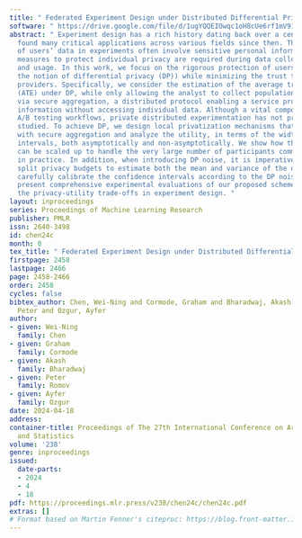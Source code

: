 ```yaml
---
title: " Federated Experiment Design under Distributed Differential Privacy "
software: " https://drive.google.com/file/d/1ugYQQEIOwqc1oH8cUe6rf1mV91c-cF_g/view?usp=drive_link "
abstract: " Experiment design has a rich history dating back over a century and has
  found many critical applications across various fields since then. The use and collection
  of users’ data in experiments often involve sensitive personal information, so additional
  measures to protect individual privacy are required during data collection, storage,
  and usage. In this work, we focus on the rigorous protection of users’ privacy (under
  the notion of differential privacy (DP)) while minimizing the trust toward service
  providers. Specifically, we consider the estimation of the average treatment effect
  (ATE) under DP, while only allowing the analyst to collect population-level statistics
  via secure aggregation, a distributed protocol enabling a service provider to aggregate
  information without accessing individual data. Although a vital component in modern
  A/B testing workflows, private distributed experimentation has not previously been
  studied. To achieve DP, we design local privatization mechanisms that are compatible
  with secure aggregation and analyze the utility, in terms of the width of confidence
  intervals, both asymptotically and non-asymptotically. We show how these mechanisms
  can be scaled up to handle the very large number of participants commonly found
  in practice. In addition, when introducing DP noise, it is imperative to cleverly
  split privacy budgets to estimate both the mean and variance of the outcomes and
  carefully calibrate the confidence intervals according to the DP noise. Last, we
  present comprehensive experimental evaluations of our proposed schemes and show
  the privacy-utility trade-offs in experiment design. "
layout: inproceedings
series: Proceedings of Machine Learning Research
publisher: PMLR
issn: 2640-3498
id: chen24c
month: 0
tex_title: " Federated Experiment Design under Distributed Differential Privacy "
firstpage: 2458
lastpage: 2466
page: 2458-2466
order: 2458
cycles: false
bibtex_author: Chen, Wei-Ning and Cormode, Graham and Bharadwaj, Akash and Romov,
  Peter and Ozgur, Ayfer
author:
- given: Wei-Ning
  family: Chen
- given: Graham
  family: Cormode
- given: Akash
  family: Bharadwaj
- given: Peter
  family: Romov
- given: Ayfer
  family: Ozgur
date: 2024-04-18
address:
container-title: Proceedings of The 27th International Conference on Artificial Intelligence
  and Statistics
volume: '238'
genre: inproceedings
issued:
  date-parts:
  - 2024
  - 4
  - 18
pdf: https://proceedings.mlr.press/v238/chen24c/chen24c.pdf
extras: []
# Format based on Martin Fenner's citeproc: https://blog.front-matter.io/posts/citeproc-yaml-for-bibliographies/
---
```

